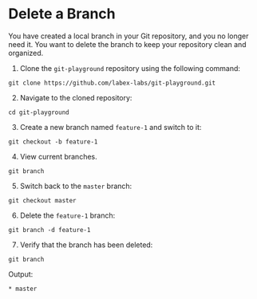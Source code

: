 # Delete a Branch

You have created a local branch in your Git repository, and you no longer need it. You want to delete the branch to keep your repository clean and organized.

1. Clone the `git-playground` repository using the following command:

```shell
git clone https://github.com/labex-labs/git-playground.git
```

2. Navigate to the cloned repository:

```shell
cd git-playground
```

3. Create a new branch named `feature-1` and switch to it:

```shell
git checkout -b feature-1
```

4. View current branches.

```shell
git branch
```

5. Switch back to the `master` branch:

```shell
git checkout master
```

6. Delete the `feature-1` branch:

```shell
git branch -d feature-1
```

7. Verify that the branch has been deleted:

```shell
git branch
```

Output:

```
* master
```

